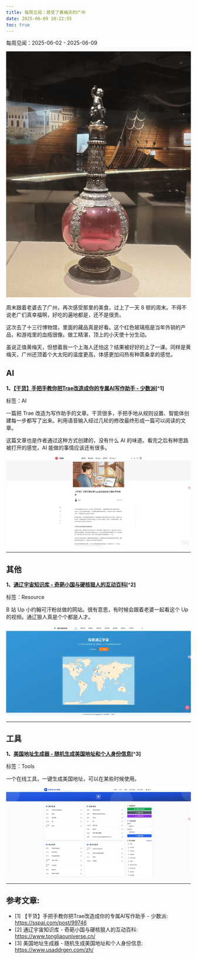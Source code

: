 ```yaml
---
title: 每周见闻：感受了黄梅天的广州
date: 2025-06-09 10:22:55
toc: true
---
```


每周见闻：2025-06-02 - 2025-06-09

![十三行博物馆的红色玻璃瓶，很像游戏中的血瓶](https://raw.githubusercontent.com/Konata9/pic-base/main/pics/thirdteen-glass-red.png)

周末跟着老婆去了广州，再次感受那里的美食，过上了一天 8 顿的周末。不得不说老广们真幸福啊，好吃的遍地都是，还不是很贵。

这次去了十三行博物馆，里面的藏品真是好看。这个红色玻璃瓶是当年外销的产品，和游戏里的血瓶很像。做工精湛，顶上的小天使十分生动。

虽说正值黄梅天，但想着我一个上海人还怕这？结果被好好的上了一课。同样是黄梅天，广州还顶着个大太阳的温度更高，体感更加闷热有种蒸桑拿的感觉。

## AI
**1、[【干货】手把手教你把Trae改造成你的专属AI写作助手 - 少数派](https://sspai.com/post/99746)[^1]**

标签：AI

一篇把 Trae 改造为写作助手的文章。干货很多，手把手地从规则设置、智能体创建每一步都写了出来。利用语音输入经过几轮的修改最终形成一篇可以阅读的文章。

这篇文章也是作者通过这种方式创建的，没有什么 AI 的味道。看完之后有种思路被打开的感觉，AI 能做的事情应该还有很多。

![](https://raw.githubusercontent.com/Konata9/pic-base/main/pics/trae-to-atricle-assistant.png)

----

## 其他
**1、[通辽宇宙知识库 - 奇葩小国与硬核狠人的互动百科](https://www.tongliaouniverse.cn/)[^2]**

标签：Resource

B 站 Up 小约翰可汗粉丝做的网站。很有意思，有时候会跟着老婆一起看这个 Up 的视频。通辽狠人真是个个都是人才。

![](https://raw.githubusercontent.com/Konata9/pic-base/main/pics/little-john.png)

----

## 工具
**1、[美国地址生成器 - 随机生成美国地址和个人身份信息](https://www.usaddrgen.com/zh/)[^3]**

标签：Tools

一个在线工具，一键生成美国地址，可以在某些时候使用。

![](https://raw.githubusercontent.com/Konata9/pic-base/main/pics/usa-address.png)


----

## 参考文章:
- [1] 【干货】手把手教你把Trae改造成你的专属AI写作助手 - 少数派: https://sspai.com/post/99746
- [2] 通辽宇宙知识库 - 奇葩小国与硬核狠人的互动百科: https://www.tongliaouniverse.cn/
- [3] 美国地址生成器 - 随机生成美国地址和个人身份信息: https://www.usaddrgen.com/zh/
